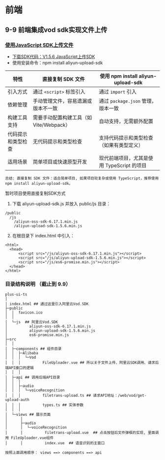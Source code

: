 
# 前端

## 9-9 前端集成vod sdk实现文件上传

### [使用JavaScript SDK上传文件](https://help.aliyun.com/zh/vod/developer-reference/upload-sdk-for-javascript?spm=a2c4g.11186623.help-menu-29932.d_4_1_6_1_1.3a6b485cEgJijk#34b59711afp0q)

* [下载SDK代码：V1.5.6 JavaScript上传SDK](https://alivc-demo-cms.alicdn.com/versionProduct/sourceCode/upload/JS/aliyun-upload-sdk-1.5.6.zip?spm=a2c4g.11186623.0.0.75604c7eagoFQg&file=aliyun-upload-sdk-1.5.6.zip)
* 使用安装命令：npm install aliyun-upload-sdk


| 特性                 | 直接复制 SDK 文件                          | 使用 npm install aliyun-upload-sdk          |
|----------------------|-------------------------------------------|---------------------------------------------|
| 引入方式             | 通过 `<script>` 标签引入                  | 通过 `import` 引入                          |
| 依赖管理             | 手动管理文件，容易遗漏或版本不一致        | 通过 `package.json` 管理，版本一致          |
| 构建工具支持         | 需要手动配置构建工具（如 Vite/Webpack）   | 自动支持，无需额外配置                      |
| 代码提示和类型检查   | 无代码提示和类型检查                      | 支持代码提示和类型检查（如果有类型定义）    |
| 适用场景             | 简单项目或快速原型开发                    | 现代前端项目，尤其是使用 TypeScript 的项目  |

`总结: 直接复制 SDK 文件：适合简单项目, 如果项目较复杂或使用 TypeScript，推荐使用 npm install aliyun-upload-sdk。`


暂时项目使用直接复制SDK方式
1. 下载 aliyun-upload-sdk.js 并放入 public/js 目录：
```text
/public
  /js
    /aliyun-oss-sdk-6.17.1.min.js
    /aliyun-upload-sdk-1.5.6.min.js
```
2. 在根目录下 index.html 中引入：
```text
<html>
  <head>
      <script src="/js/aliyun-oss-sdk-6.17.1.min.js"></script>
      <script src="/js/aliyun-upload-sdk-1.5.6.min.js"></script>
      <script src="/js/es6-promise.min.js"></script>
  </head>
</html>
```

### 目录结构说明 （截止到 9.9）

```text
plus-ui-ts
│
│ index.html ## 通过这里引入阿里云Vod.SDK
├─public
│  │  favicon.ico
│  │  
│  └─js  ## 阿里云Vod.SDK
│          aliyun-oss-sdk-6.17.1.min.js
│          aliyun-upload-sdk-1.5.6.min.js
│          es6-promise.min.js
├─src
│  │  
│  ├─components ## 组件目录
│  │  ├─Alibaba
│  │  │  └─Vod
│  │  │          FileUploader.vue ## 所以关于文件上传、阿里云SDK调用、请求后端API接口的逻辑
│  │  │
│  ├─api ## 调用后端API目录
│  │  │  
│  │  ├─audio
│  │  │  └─voiceRecognition
│  │  │          filetrans-upload.ts ## 请求API地址：/web/vod/get-upload-auth
│  │  │          types.ts ## 实体参数
│  │  │
│  └─views ## 展示页面
│      │  
│      ├─audio
│      │  └─voiceRecognition
│      │          filetrans-upload.vue  ## 点击按钮后文件弹框的实现, 里面调用 FileUploader.vue组件
│      │          index.vue  ## 语音识别的主窗口
```

`按照上面调用顺序： views ==> components ==> api`
